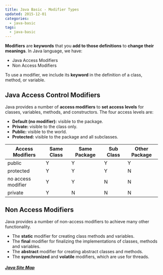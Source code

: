```yaml
---
title: Java Basic - Modifier Types
updated: 2015-12-01
categories:
  - java-basic
tags:
  - java-basic
---
```


**Modifiers** are **keywords** that you **add to those definitions** to **change their meanings**. In Java language, we have:

* Java Access Modifiers
* Non Access Modifiers

To use a modifier, we include its **keyword** in the definition of a class, method, or variable.

## Java Access Control Modifiers
Java provides a number of **access modifiers** to **set access levels** for classes, variables, methods, and constructors. The four access levels are:

* **Default (no modifier):** visible to the package.
* **Private:** visible to the class only.
* **Public:** visible to the world.
* **Protected:** visible to the package and all subclasses.

| Access Modifiers | Same Class | Same Package | Sub Class | Other Package |
| ---------------- | ---------- | ------------ | --------- | ------------- |
| public  | Y | Y | Y | Y |
| protected | Y | Y | Y | N |
| no access modifier | Y | Y | N | N |
| private | Y | N | N | N |

## Non Access Modifiers
Java provides a number of non-access modifiers to achieve many other functionality.

* The **static** modifier for creating class methods and variables.
* The **final** modifier for finalizing the implementations of classes, methods and variables.
* The **abstract** modifier for creating abstract classes and methods.
* The **synchronized** and **volatile** modifiers, which are use for threads.

##### [Java Site Map](../java-sitemap)

